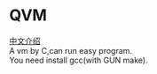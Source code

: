 # QVM
[中文介绍](https://github.com/QuickFcodes/QVM/blob/main/README_ZH.md)  
A vm by C,can run easy program.  
You need install gcc(with GUN make).
